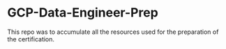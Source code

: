 # GCP-Data-Engineer-Prep
This repo was to accumulate all the resources used for the preparation of the certification.
